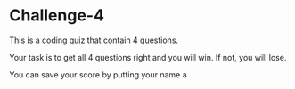 # Challenge-4

This is a coding quiz that contain 4 questions.

Your task is to get all 4 questions right and you will win. If not, you will lose. 

You can save your score by putting your name a